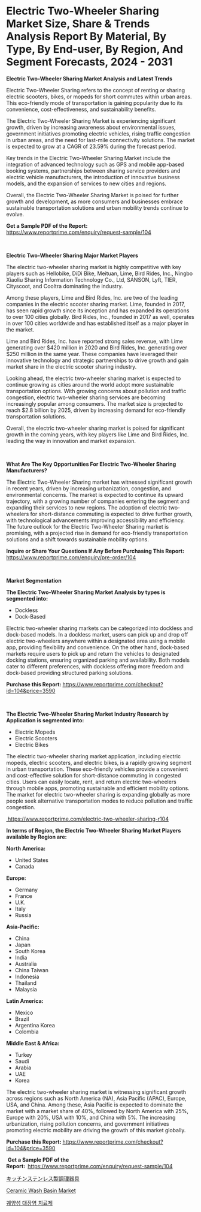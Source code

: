 <p><h1>Electric Two-Wheeler Sharing Market Size, Share & Trends Analysis Report By Material, By Type, By End-user, By Region, And Segment Forecasts, 2024 - 2031</h1></p><p><strong>Electric Two-Wheeler Sharing Market Analysis and Latest Trends</strong></p>
<p><p>Electric Two-Wheeler Sharing refers to the concept of renting or sharing electric scooters, bikes, or mopeds for short commutes within urban areas. This eco-friendly mode of transportation is gaining popularity due to its convenience, cost-effectiveness, and sustainability benefits.</p><p>The Electric Two-Wheeler Sharing Market is experiencing significant growth, driven by increasing awareness about environmental issues, government initiatives promoting electric vehicles, rising traffic congestion in urban areas, and the need for last-mile connectivity solutions. The market is expected to grow at a CAGR of 23.59% during the forecast period.</p><p>Key trends in the Electric Two-Wheeler Sharing Market include the integration of advanced technology such as GPS and mobile app-based booking systems, partnerships between sharing service providers and electric vehicle manufacturers, the introduction of innovative business models, and the expansion of services to new cities and regions.</p><p>Overall, the Electric Two-Wheeler Sharing Market is poised for further growth and development, as more consumers and businesses embrace sustainable transportation solutions and urban mobility trends continue to evolve.</p></p>
<p><strong>Get a Sample PDF of the Report:&nbsp;</strong> <a href="https://www.reportprime.com/enquiry/request-sample/104">https://www.reportprime.com/enquiry/request-sample/104</a></p>
<p>&nbsp;</p>
<p><strong>Electric Two-Wheeler Sharing Major Market Players</strong></p>
<p><p>The electric two-wheeler sharing market is highly competitive with key players such as Hellobike, DiDi Bike, Meituan, Lime, Bird Rides, Inc., Ningbo Xiaoliu Sharing Information Technology Co., Ltd, SANSON, Lyft, TIER, Cityscoot, and Cooltra dominating the industry.</p><p>Among these players, Lime and Bird Rides, Inc. are two of the leading companies in the electric scooter sharing market. Lime, founded in 2017, has seen rapid growth since its inception and has expanded its operations to over 100 cities globally. Bird Rides, Inc., founded in 2017 as well, operates in over 100 cities worldwide and has established itself as a major player in the market.</p><p>Lime and Bird Rides, Inc. have reported strong sales revenue, with Lime generating over $420 million in 2020 and Bird Rides, Inc. generating over $250 million in the same year. These companies have leveraged their innovative technology and strategic partnerships to drive growth and gain market share in the electric scooter sharing industry.</p><p>Looking ahead, the electric two-wheeler sharing market is expected to continue growing as cities around the world adopt more sustainable transportation options. With growing concerns about pollution and traffic congestion, electric two-wheeler sharing services are becoming increasingly popular among consumers. The market size is projected to reach $2.8 billion by 2025, driven by increasing demand for eco-friendly transportation solutions.</p><p>Overall, the electric two-wheeler sharing market is poised for significant growth in the coming years, with key players like Lime and Bird Rides, Inc. leading the way in innovation and market expansion.</p></p>
<p>&nbsp;</p>
<p><strong>What Are The Key Opportunities For Electric Two-Wheeler Sharing Manufacturers?</strong></p>
<p><p>The Electric Two-Wheeler Sharing market has witnessed significant growth in recent years, driven by increasing urbanization, congestion, and environmental concerns. The market is expected to continue its upward trajectory, with a growing number of companies entering the segment and expanding their services to new regions. The adoption of electric two-wheelers for short-distance commuting is expected to drive further growth, with technological advancements improving accessibility and efficiency. The future outlook for the Electric Two-Wheeler Sharing market is promising, with a projected rise in demand for eco-friendly transportation solutions and a shift towards sustainable mobility options.</p></p>
<p><strong>Inquire or Share Your Questions If Any Before Purchasing This Report:</strong> <a href="https://www.reportprime.com/enquiry/pre-order/104">https://www.reportprime.com/enquiry/pre-order/104</a></p>
<p>&nbsp;</p>
<p><strong>Market Segmentation</strong></p>
<p><strong>The Electric Two-Wheeler Sharing Market Analysis by types is segmented into:</strong></p>
<p><ul><li>Dockless</li><li>Dock-Based</li></ul></p>
<p><p>Electric two-wheeler sharing markets can be categorized into dockless and dock-based models. In a dockless market, users can pick up and drop off electric two-wheelers anywhere within a designated area using a mobile app, providing flexibility and convenience. On the other hand, dock-based markets require users to pick up and return the vehicles to designated docking stations, ensuring organized parking and availability. Both models cater to different preferences, with dockless offering more freedom and dock-based providing structured parking solutions.</p></p>
<p><strong>Purchase this Report:&nbsp;</strong><a href="https://www.reportprime.com/checkout?id=104&price=3590">https://www.reportprime.com/checkout?id=104&price=3590</a></p>
<p>&nbsp;</p>
<p><strong>The Electric Two-Wheeler Sharing Market Industry Research by Application is segmented into:</strong></p>
<p><ul><li>Electric Mopeds</li><li>Electric Scooters</li><li>Electric Bikes</li></ul></p>
<p><p>The electric two-wheeler sharing market application, including electric mopeds, electric scooters, and electric bikes, is a rapidly growing segment in urban transportation. These eco-friendly vehicles provide a convenient and cost-effective solution for short-distance commuting in congested cities. Users can easily locate, rent, and return electric two-wheelers through mobile apps, promoting sustainable and efficient mobility options. The market for electric two-wheeler sharing is expanding globally as more people seek alternative transportation modes to reduce pollution and traffic congestion.</p></p>
<p><a href="https://www.reportprime.com/electric-two-wheeler-sharing-r104">&nbsp;https://www.reportprime.com/electric-two-wheeler-sharing-r104</a></p>
<p><strong>In terms of Region, the Electric Two-Wheeler Sharing Market Players available by Region are:</strong></p>
<p>
    <p> <strong> North America: </strong>
        <ul>
            <li>United States</li>
            <li>Canada</li>
        </ul>
        </p> 
    <p> <strong> Europe: </strong>
        <ul>
            <li>Germany</li>
            <li>France</li>
            <li>U.K.</li>
            <li>Italy</li>
            <li>Russia</li>
        </ul>
        </p> 
    <p> <strong> Asia-Pacific: </strong>
        <ul>
            <li>China</li>
            <li>Japan</li>
            <li>South Korea</li>
            <li>India</li>
            <li>Australia</li>
            <li>China Taiwan</li>
            <li>Indonesia</li>
            <li>Thailand</li>
            <li>Malaysia</li>
        </ul>
        </p> 
    <p> <strong> Latin America: </strong>
        <ul>
            <li>Mexico</li>
            <li>Brazil</li>
            <li>Argentina Korea</li>
            <li>Colombia</li>
        </ul>
        </p> 
    <p> <strong> Middle East & Africa: </strong>
        <ul>
            <li>Turkey</li>
            <li>Saudi</li>
            <li>Arabia</li>
            <li>UAE</li>
            <li>Korea</li>
        </ul>
    </p>
    </p>
<p><p>The electric two-wheeler sharing market is witnessing significant growth across regions such as North America (NA), Asia Pacific (APAC), Europe, USA, and China. Among these, Asia Pacific is expected to dominate the market with a market share of 40%, followed by North America with 25%, Europe with 20%, USA with 10%, and China with 5%. The increasing urbanization, rising pollution concerns, and government initiatives promoting electric mobility are driving the growth of this market globally.</p></p>
<p><strong>Purchase this Report: </strong><a href="https://www.reportprime.com/checkout?id=104&price=3590">https://www.reportprime.com/checkout?id=104&price=3590</a></p>
<p>&nbsp;<strong>Get a Sample PDF of the Report:&nbsp;&nbsp;</strong><a href="https://www.reportprime.com/enquiry/request-sample/104">https://www.reportprime.com/enquiry/request-sample/104</a></p>
<p><strong></strong></p>
<p><p><a href="https://medium.com/@candiceveum_27405/%E3%82%AD%E3%83%83%E3%83%81%E3%83%B3%E3%82%B9%E3%83%86%E3%83%B3%E3%83%AC%E3%82%B9%E8%A3%BD%E8%AA%BF%E7%90%86%E5%99%A8%E5%85%B7%E5%B8%82%E5%A0%B4-%E5%B8%82%E5%A0%B4%E3%82%B7%E3%82%A7%E3%82%A2-%E5%B8%82%E5%A0%B4%E5%8B%95%E5%90%91-%E3%81%8A%E3%82%88%E3%81%B3%E5%B0%86%E6%9D%A5%E3%81%AE%E6%88%90%E9%95%B7%E3%82%92%E6%8E%A2%E3%82%8B-96be696ae672">キッチンステンレス製調理器具</a></p><p><a href="https://issuu.com/reportprime-2/docs/ceramic-wash-basin-market-size-2030.pptx">Ceramic Wash Basin Market</a></p><p><a href="https://github.com/lzrvbyqzftro57/Market-Research-Report-List-2/blob/main/261712267130.md">궤양성 대장염 치료제</a></p></p>
